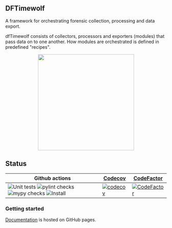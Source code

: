 ## DFTimewolf

A framework for orchestrating forensic collection, processing and data export.

dfTimewolf consists of collectors, processors and exporters (modules) that pass
data on to one another. How modules are orchestrated is defined in predefined
"recipes".

<p align="center">
  <img src="https://cloud.githubusercontent.com/assets/13300571/17257013/0065185c-5575-11e6-957d-5e662ec78d8c.png" width="300"/>
</p>

## Status
Github actions |  [Codecov](https://codecov.io/) | [CodeFactor](https://codefactor.io)
--- | --- | --
![Unit tests](https://github.com/log2timeline/dftimewolf/actions/workflows/unittests.yml/badge.svg) ![pylint checks](https://github.com/log2timeline/dftimewolf/actions/workflows/pylint.yml/badge.svg)  ![mypy checks](https://github.com/log2timeline/dftimewolf/actions/workflows/mypy.yml/badge.svg) ![Install](https://github.com/log2timeline/dftimewolf/actions/workflows/install.yml/badge.svg) | [![codecov](https://codecov.io/gh/log2timeline/dftimewolf/branch/main/graph/badge.svg)](https://codecov.io/gh/log2timeline/dftimewolf) | [![CodeFactor](https://www.codefactor.io/repository/github/log2timeline/dftimewolf/badge)](https://www.codefactor.io/repository/github/log2timeline/dftimewolf)

### Getting started

[Documentation](https://log2timeline.github.io/dftimewolf/) is hosted on GitHub pages.
